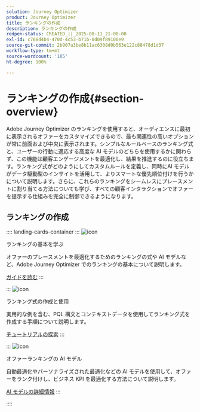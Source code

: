 ```yaml
---
solution: Journey Optimizer
product: Journey Optimizer
title: ランキングの作成
description: ランキングの作成
redpen-status: CREATED_||_2025-08-11_21-00-00
exl-id: c768d4b4-470d-4c53-b71b-0d09f89100e9
source-git-commit: 2b907a3be8b11ac6308d0b563e122c88478d1d37
workflow-type: tm+mt
source-wordcount: '185'
ht-degree: 100%

---
```


# ランキングの作成{#section-overview}

Adobe Journey Optimizer のランキングを使用すると、オーディエンスに最初に表示されるオファーをカスタマイズできるので、最も関連性の高いオプションが常に前面および中央に表示されます。シンプルなルールベースのランキング式と、ユーザーの行動に適応する高度な AI モデルのどちらを使用するかに関わらず、この機能は顧客エンゲージメントを最適化し、結果を推進するのに役立ちます。ランキング式がどのようにしてカスタムルールを定義し、同時にAI モデルがデータ駆動型のインサイトを活用して、よりスマートな優先順位付けを行うかについて説明します。さらに、これらのランキングをシームレスにプレースメントに割り当てる方法についても学び、すべての顧客インタラクションでオファーを提示する仕組みを完全に制御できるようになります。

## ランキングの作成

:::: landing-cards-container
:::
![icon](https://cdn.experienceleague.adobe.com/icons/book.svg?lang=ja)

ランキングの基本を学ぶ

オファーのプレースメントを最適化するためのランキングの式や AI モデルなど、Adobe Journey Optimizer でのランキングの基本について説明します。

[ガイドを読む](../using/offers/ranking/get-started-rankings.md)
:::

:::
![icon](https://cdn.experienceleague.adobe.com/icons/circle-play.svg?lang=ja)

ランキング式の作成と使用

実用的な例を含む、PQL 構文とコンテキストデータを使用してランキング式を作成する手順について説明します。

[チュートリアルの探索](../using/offers/ranking/create-ranking-formulas.md)
:::

:::
![icon](https://cdn.experienceleague.adobe.com/icons/chart-line.svg?lang=ja)

オファーランキングの AI モデル

自動最適化やパーソナライズされた最適化などの AI モデルを使用して、オファーをランク付けし、ビジネス KPI を最適化する方法について説明します。

[AI モデルの詳細情報](ai-models-landing-page.md)
:::

::::
